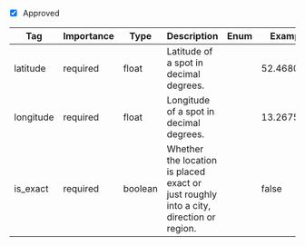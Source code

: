 - [x] Approved


| Tag        | Importance   | Type    | Description                                                                 | Enum | Example |
|------------|--------------|---------|-----------------------------------------------------------------------------|------|---------|
| latitude   | required  | float   | Latitude of a spot in decimal degrees.                                       |      |52.4680333         |
| longitude  | required  | float   | Longitude of a spot in decimal degrees.                                      |      |13.2675331         |
| is_exact   | required  | boolean | Whether the location is placed exact or just roughly into a city, direction or region. |      |false         |
